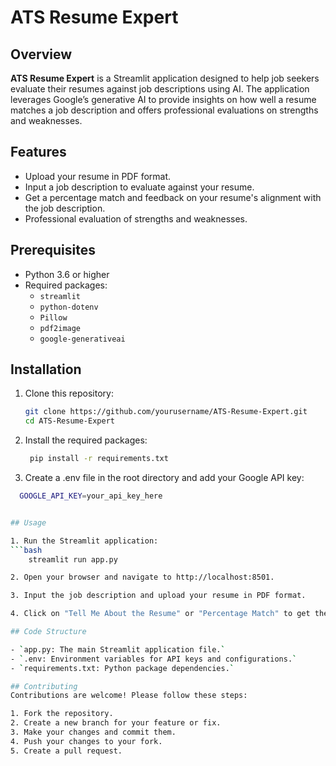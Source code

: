 # ATS Resume Expert

## Overview

**ATS Resume Expert** is a Streamlit application designed to help job seekers evaluate their resumes against job descriptions using AI. The application leverages Google’s generative AI to provide insights on how well a resume matches a job description and offers professional evaluations on strengths and weaknesses.

## Features

- Upload your resume in PDF format.
- Input a job description to evaluate against your resume.
- Get a percentage match and feedback on your resume's alignment with the job description.
- Professional evaluation of strengths and weaknesses.

## Prerequisites

- Python 3.6 or higher
- Required packages:
  - `streamlit`
  - `python-dotenv`
  - `Pillow`
  - `pdf2image`
  - `google-generativeai`

## Installation

1. Clone this repository:

   ```bash
   git clone https://github.com/yourusername/ATS-Resume-Expert.git
   cd ATS-Resume-Expert
   
2. Install the required packages:
   ```bash
    pip install -r requirements.txt

3. Create a .env file in the root directory and add your Google API key:
  ```bash
    GOOGLE_API_KEY=your_api_key_here


## Usage

1. Run the Streamlit application:
  ```bash
      streamlit run app.py

2. Open your browser and navigate to http://localhost:8501.

3. Input the job description and upload your resume in PDF format.

4. Click on "Tell Me About the Resume" or "Percentage Match" to get the evaluation.

## Code Structure

- `app.py: The main Streamlit application file.`
- `.env: Environment variables for API keys and configurations.`
- `requirements.txt: Python package dependencies.`

## Contributing
Contributions are welcome! Please follow these steps:

1. Fork the repository.
2. Create a new branch for your feature or fix.
3. Make your changes and commit them.
4. Push your changes to your fork.
5. Create a pull request.



    

